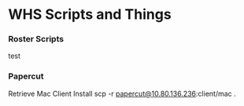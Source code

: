 # WHS Scripts and Things

<h3>Roster Scripts</h3>

test

<h3>Papercut</h3>

Retrieve Mac Client Install
    scp -r papercut@10.80.136.236:client/mac .

